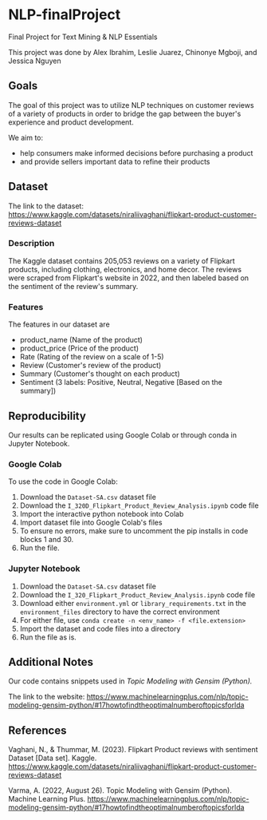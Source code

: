 # NLP-finalProject
Final Project for Text Mining &amp; NLP Essentials

This project was done by Alex Ibrahim, Leslie Juarez, Chinonye Mgboji, and Jessica Nguyen

## Goals
The goal of this project was to utilize NLP techniques on customer reviews of a variety of products in order to bridge the gap between the buyer's experience and product development.

We aim to:

- help consumers make informed decisions before purchasing a product
- and provide sellers important data to refine their products

## Dataset
The link to the dataset: https://www.kaggle.com/datasets/niraliivaghani/flipkart-product-customer-reviews-dataset

### Description
The Kaggle dataset contains 205,053 reviews on a variety of Flipkart products, including clothing, electronics, and home decor. The reviews were scraped from Flipkart's website in 2022, and then labeled based on the sentiment of the review's summary.

### Features
The features in our dataset are
- product_name (Name of the product)
- product_price (Price of the product)
- Rate (Rating of the review on a scale of 1-5)
- Review (Customer's review of the product)
- Summary (Customer's thought on each product)
- Sentiment (3 labels: Positive, Neutral, Negative [Based on the summary])

## Reproducibility
Our results can be replicated using Google Colab or through conda in Jupyter Notebook.
### Google Colab
To use the code in Google Colab:
1. Download the `Dataset-SA.csv` dataset file
2. Download the `I_320D_Flipkart_Product_Review_Analysis.ipynb` code file
3. Import the interactive python notebook into Colab
4. Import dataset file into Google Colab's files
5. To ensure no errors, make sure to uncomment the pip installs in code blocks 1 and 30.
6. Run the file.
### Jupyter Notebook
1. Download the `Dataset-SA.csv` dataset file
2. Download the `I_320_Flipkart_Product_Review_Analysis.ipynb` code file
3. Download either `environment.yml` or `library_requirements.txt` in the `environment_files` directory to have the correct environment
4. For either file, use `conda create -n <env_name> -f <file.extension>`
5. Import the dataset and code files into a directory
6. Run the file as is.

## Additional Notes
Our code contains snippets used in _Topic Modeling with Gensim (Python)._

The link to the website: https://www.machinelearningplus.com/nlp/topic-modeling-gensim-python/#17howtofindtheoptimalnumberoftopicsforlda

## References
Vaghani, N., & Thummar, M. (2023). Flipkart Product reviews with sentiment Dataset [Data set]. Kaggle. https://www.kaggle.com/datasets/niraliivaghani/flipkart-product-customer-reviews-dataset

Varma, A. (2022, August 26). Topic Modeling with Gensim (Python). Machine Learning Plus. https://www.machinelearningplus.com/nlp/topic-modeling-gensim-python/#17howtofindtheoptimalnumberoftopicsforlda 
